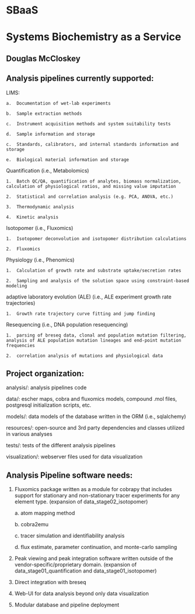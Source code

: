 SBaaS
============
Systems Biochemistry as a Service
============
Douglas McCloskey
-----------------

Analysis pipelines currently supported:
---------------------------------------
LIMS:

	a.	Documentation of wet-lab experiments
	
	b.	Sample extraction methods
	
	c.	Instrument acquisition methods and system suitability tests
	
	d.	Sample information and storage
	
	c.	Standards, calibrators, and internal standards information and storage
	
	e.	Biological material information and storage

Quantification (i.e., Metabolomics)

	1.	Batch QC/QA, quantification of analytes, biomass normalization, calculation of physiological ratios, and missing value imputation
	
	2.	Statistical and correlation analysis (e.g. PCA, ANOVA, etc.)
	
	3.	Thermodynamic analysis
	
	4.	Kinetic analysis

Isotopomer (i.e., Fluxomics)

	1.	Isotopomer deconvolution and isotopomer distribution calculations
	
	2.	Fluxomics

Physiology (i.e., Phenomics)

	1.	Calculation of growth rate and substrate uptake/secretion rates
	
	2.	Sampling and analysis of the solution space using constraint-based modeling

adaptive laboratory evolution (ALE) (i.e., ALE experiment growth rate trajectories)

	1.	Growth rate trajectory curve fitting and jump finding

Resequencing (i.e., DNA population resequencing)

	1.	parsing of breseq data, clonal and population mutation filtering, analysis of ALE population mutation lineages and end-point mutation frequencies
	
	2.	correlation analysis of mutations and physiological data

Project organization:
---------------------
analysis/: analysis pipelines code

data/: escher maps, cobra and fluxomics models, compound .mol files, postgresql initialization scripts, etc.

models/: data models of the database written in the ORM (i.e., sqlalchemy)

resources/: open-source and 3rd party dependencies and classes utilized in various analyses

tests/: tests of the different analysis pipelines

visualization/: webserver files used for data visualization

Analysis Pipeline software needs:
---------------------------------
1.	Fluxomics package written as a module for cobrapy that includes support for stationary and non-stationary tracer experiments for any element type.  (expansion of data_stage02_isotopomer)

	a.	atom mapping method

	b.	cobra2emu
	
	c.	tracer simulation and identifiability analysis
	
	d.	flux estimate, parameter continuation, and monte-carlo sampling
	
2.	Peak viewing and peak integration software written outside of the vendor-specific/proprietary domain.  (expansion of data_stage01_quantification
and data_stage01_isotopomer)

3.	Direct integration with breseq

4.	Web-UI for data analysis beyond only data visualization

5.  Modular database and pipeline deployment
